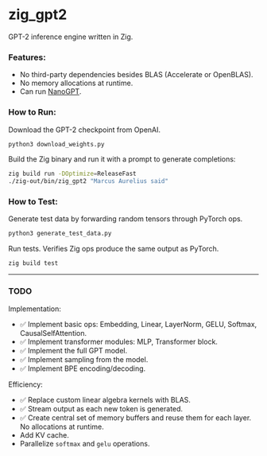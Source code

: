 # zig_gpt2
GPT-2 inference engine written in Zig. 

### Features:
* No third-party dependencies besides BLAS (Accelerate or OpenBLAS).
* No memory allocations at runtime.
* Can run [NanoGPT](https://github.com/karpathy/nanoGPT). 

### How to Run:

Download the GPT-2 checkpoint from OpenAI.
```bash
python3 download_weights.py
```

Build the Zig binary and run it with a prompt to generate completions:
```bash
zig build run -DOptimize=ReleaseFast
./zig-out/bin/zig_gpt2 "Marcus Aurelius said"
```

### How to Test:

Generate test data by forwarding random tensors through PyTorch ops.
```bash
python3 generate_test_data.py
```

Run tests. Verifies Zig ops produce the same output as PyTorch.
```bash
zig build test
```

---

### TODO

Implementation:
* ✅ Implement basic ops: Embedding, Linear, LayerNorm, GELU, Softmax, CausalSelfAttention.
* ✅ Implement transformer modules: MLP, Transformer block.
* ✅ Implement the full GPT model.
* ✅ Implement sampling from the model.
* ✅ Implement BPE encoding/decoding.
    
Efficiency:
* ✅ Replace custom linear algebra kernels with BLAS.
* ✅ Stream output as each new token is generated.
* ✅ Create central set of memory buffers and reuse them for each layer. No allocations at runtime.
* Add KV cache.
* Parallelize `softmax` and `gelu` operations.
